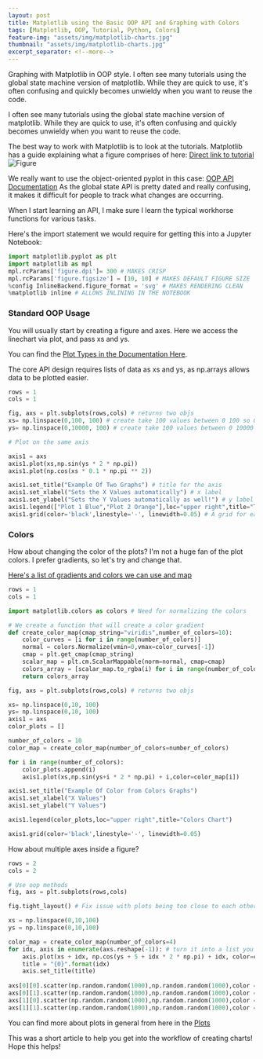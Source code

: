 ```yaml
---
layout: post
title: Matplotlib using the Basic OOP API and Graphing with Colors 
tags: [Matplotlib, OOP, Tutorial, Python, Colors]
feature-img: "assets/img/matplotlib-charts.jpg"
thumbnail: "assets/img/matplotlib-charts.jpg"
excerpt_separator: <!--more-->
---
```


Graphing with Matplotlib in OOP style.
I often see many tutorials using the global state machine version of matplotlib. While they are quick to use, it's often confusing and quickly becomes unwieldy when you want to reuse the code.

<!--more-->

I often see many tutorials using the global state machine version of matplotlib. While they are quick to use, it's often confusing and quickly becomes unwieldy when you want to reuse the code.

The best way to work with Matplotlib is to look at the tutorials. Matplotlib has a guide explaining what a figure comprises of here:
[Direct link to tutorial](https://matplotlib.org/3.1.0/tutorials/introductory/usage.html#sphx-glr-tutorials-introductory-usage-py)
![Figure](https://matplotlib.org/3.1.0/_images/anatomy.png)

We really want to use the object-oriented pyplot in this case: [OOP API Documentation](https://matplotlib.org/3.1.0/api/index.html#the-object-oriented-api)
As the global state API is pretty dated and really confusing, it makes it difficult for people to track what changes are occurring.

When I start learning an API, I make sure I learn the typical workhorse functions for various tasks.

Here's the import statement we would require for getting this into a Jupyter Notebook:

```python
import matplotlib.pyplot as plt
import matplotlib as mpl
mpl.rcParams['figure.dpi']= 300 # MAKES CRISP
mpl.rcParams['figure.figsize'] = [10, 10] # MAKES DEFAULT FIGURE SIZE
%config InlineBackend.figure_format = 'svg' # MAKES RENDERING CLEAN
%matplotlib inline # ALLOWS INLINING IN THE NOTEBOOK
```

### Standard OOP Usage
You will usually start by creating a figure and axes.
Here we access the linechart via plot, and pass xs and ys.

You can find the [Plot Types in the Documentation Here](https://matplotlib.org/3.1.0/api/axes_api.html).

The core API design requires lists of data as xs and ys, as np.arrays allows data to be plotted easier.


```python
rows = 1
cols = 1

fig, axs = plt.subplots(rows,cols) # returns two objs
xs= np.linspace(0,100, 100) # create take 100 values between 0 100 so 0 -> 100
ys= np.linspace(0,10000, 100) # create take 100 values between 0 10000

# Plot on the same axis

axis1 = axs
axis1.plot(xs,np.sin(ys * 2 * np.pi))
axis1.plot(np.cos(xs * 0.1 * np.pi ** 2))

axis1.set_title("Example Of Two Graphs") # title for the axis
axis1.set_xlabel("Sets the X Values automatically") # x label
axis1.set_ylabel("Sets the Y Values automatically as well!") # y label
axis1.legend(["Plot 1 Blue","Plot 2 Orange"],loc="upper right",title="Title Legend for Chart") 
axis1.grid(color='black',linestyle='-', linewidth=0.05) # A grid for easier reading

```

### Colors 
How about changing the color of the plots?
I'm not a huge fan of the plot colors.
I prefer gradients, so let's try and change that.

[Here's a list of gradients and colors we can use and map](https://matplotlib.org/3.1.0/gallery/color/colormap_reference.html?highlight=viridis)

```python
rows = 1
cols = 1

import matplotlib.colors as colors # Need for normalizing the colors

# We create a function that will create a color gradient 
def create_color_map(cmap_string="viridis",number_of_colors=10):
    color_curves = [i for i in range(number_of_colors)]
    normal = colors.Normalize(vmin=0,vmax=color_curves[-1])
    cmap = plt.get_cmap(cmap_string)
    scalar_map = plt.cm.ScalarMappable(norm=normal, cmap=cmap)
    colors_array = [scalar_map.to_rgba(i) for i in range(number_of_colors)]
    return colors_array

fig, axs = plt.subplots(rows,cols) # returns two objs

xs= np.linspace(0,10, 100)
ys= np.linspace(0,10, 100)
axis1 = axs
color_plots = []

number_of_colors = 10
color_map = create_color_map(number_of_colors=number_of_colors)

for i in range(number_of_colors):
    color_plots.append(i)
    axis1.plot(xs,np.sin(ys+i * 2 * np.pi) + i,color=color_map[i])

axis1.set_title("Example Of Color from Colors Graphs")
axis1.set_xlabel("X Values")
axis1.set_ylabel("Y Values")

axis1.legend(color_plots,loc="upper right",title="Colors Chart") 

axis1.grid(color='black',linestyle='-', linewidth=0.05) 
```

How about multiple axes inside a figure?

```python
rows = 2
cols = 2

# Use oop methods
fig, axs = plt.subplots(rows,cols)

fig.tight_layout() # Fix issue with plots being too close to each other

xs = np.linspace(0,10,100)
ys = np.linspace(0,10,100)

color_map = create_color_map(number_of_colors=4) 
for idx, axis in enumerate(axs.reshape(-1)): # turn it into a list you can also access via axs[0,0], axs[0,1], axs[1,0], axs[1,1]
    axis.plot(xs + idx, np.cos(ys + 5 + idx * 2 * np.pi) + idx, color=color_map[idx])
    title = "{0}".format(idx)
    axis.set_title(title)
    
axs[0][0].scatter(np.random.random(1000),np.random.random(1000),color = color_map[0])
axs[0][1].scatter(np.random.random(1000),np.random.random(1000),color = color_map[1])
axs[1][0].scatter(np.random.random(1000),np.random.random(1000),color = color_map[2])
axs[1][1].scatter(np.random.random(1000),np.random.random(1000),color = color_map[3])
```

You can find more about plots in general from here in the [Plots](https://matplotlib.org/3.1.0/api/axes_api.html#matplotlib.axes.Axes)

This was a short article to help you get into the workflow of creating charts! Hope this helps!

